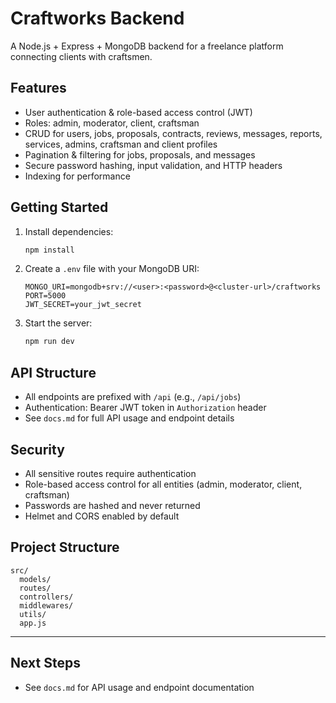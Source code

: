 # Craftworks Backend

A Node.js + Express + MongoDB backend for a freelance platform connecting clients with craftsmen.

## Features
- User authentication & role-based access control (JWT)
- Roles: admin, moderator, client, craftsman
- CRUD for users, jobs, proposals, contracts, reviews, messages, reports, services, admins, craftsman and client profiles
- Pagination & filtering for jobs, proposals, and messages
- Secure password hashing, input validation, and HTTP headers
- Indexing for performance

## Getting Started

1. Install dependencies:
   ```sh
   npm install
   ```
2. Create a `.env` file with your MongoDB URI:
   ```env
   MONGO_URI=mongodb+srv://<user>:<password>@<cluster-url>/craftworks
   PORT=5000
   JWT_SECRET=your_jwt_secret
   ```
3. Start the server:
   ```sh
   npm run dev
   ```

## API Structure

- All endpoints are prefixed with `/api` (e.g., `/api/jobs`)
- Authentication: Bearer JWT token in `Authorization` header
- See `docs.md` for full API usage and endpoint details

## Security
- All sensitive routes require authentication
- Role-based access control for all entities (admin, moderator, client, craftsman)
- Passwords are hashed and never returned
- Helmet and CORS enabled by default

## Project Structure

```
src/
  models/
  routes/
  controllers/
  middlewares/
  utils/
  app.js
```

---

## Next Steps
- See `docs.md` for API usage and endpoint documentation